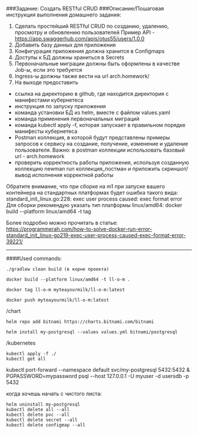 ###Задание:
Создать RESTful CRUD
###Описание/Пошаговая инструкция выполнения домашнего задания:
1. Сделать простейший RESTful CRUD по созданию, удалению, просмотру и обновлению пользователей
Пример API - https://app.swaggerhub.com/apis/otus55/users/1.0.0
2. Добавить базу данных для приложения 
3. Конфигурация приложения должна хранится в Configmaps
4. Доступы к БД должны храниться в Secrets 
5. Первоначальные миграции должны быть оформлены в качестве Job-ы, если это требуется 
6. Ingress-ы должны также вести на url arch.homework/
7. На выходе предоставить 
- ссылка на директорию в github, где находится директория с манифестами кубернетеса 
- инструкция по запуску приложения
- команда установки БД из helm, вместе с файлом values.yaml
- команда применения первоначальных миграций
- команда kubectl apply -f, которая запускает в правильном порядке манифесты кубернетеса
- Postman коллекция, в которой будут представлены примеры запросов к сервису на создание, получение, изменение и удаление пользователя. Важно: в postman коллекции использовать базовый url - arch.homework
- проверить корректность работы приложения, используя созданную коллекцию newman run коллекция_постман и приложить 
  скриншот/вывод исполнения корректной работы

Обратите внимание, что при сборке на m1 при запуске вашего контейнера на стандартных платформах будет ошибка такого вида:
standard_init_linux.go:228: exec user process caused: exec format error
Для сборки рекомендую указать тип платформы linux/amd64:
docker build --platform linux/amd64 -t tag

Более подробно можно прочитать в статье: https://programmerah.com/how-to-solve-docker-run-error-standard_init_linux-go219-exec-user-process-caused-exec-format-error-39221/
***
####Used commands:
```
./gradlew clean build (в корне проекта)

docker build --platform linux/amd64 -t ll-o-m .

docker tag ll-o-m myteayourmilk/ll-o-m:latest

docker push myteayourmilk/ll-o-m:latest

```
/chart
```
helm repo add bitnami https://charts.bitnami.com/bitnami

helm install my-postgresql --values values.yml bitnami/postgresql
```

/kubernetes
```
kubectl apply -f ./
kubectl get all

```

kubectl port-forward --namespace default svc/my-postgresql 5432:5432 &
PGPASSWORD=mypassword psql --host 127.0.0.1 -U myuser -d usersdb -p 5432

когда хочешь начать с чистого листа:
```
helm uninstall my-postgresql   
kubectl delete all --all
kubectl delete pvc --all
kubectl delete secret --all
kubectl delete configmap --all
```